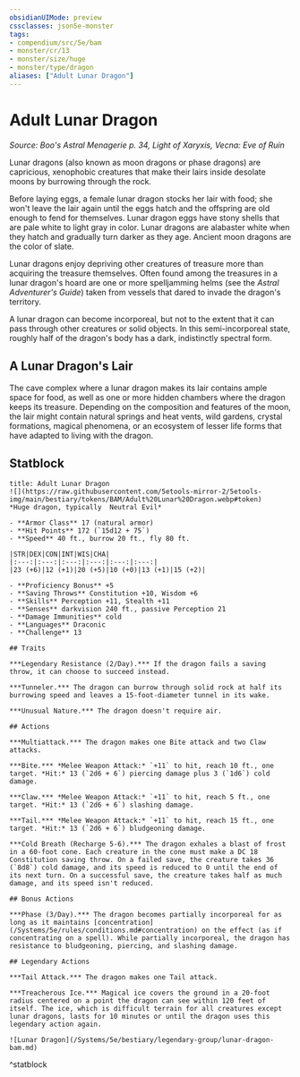 ```yaml
---
obsidianUIMode: preview
cssclasses: json5e-monster
tags:
- compendium/src/5e/bam
- monster/cr/13
- monster/size/huge
- monster/type/dragon
aliases: ["Adult Lunar Dragon"]
---
```

# Adult Lunar Dragon
*Source: Boo's Astral Menagerie p. 34, Light of Xaryxis, Vecna: Eve of Ruin*  

Lunar dragons (also known as moon dragons or phase dragons) are capricious, xenophobic creatures that make their lairs inside desolate moons by burrowing through the rock.

Before laying eggs, a female lunar dragon stocks her lair with food; she won't leave the lair again until the eggs hatch and the offspring are old enough to fend for themselves. Lunar dragon eggs have stony shells that are pale white to light gray in color. Lunar dragons are alabaster white when they hatch and gradually turn darker as they age. Ancient moon dragons are the color of slate.

Lunar dragons enjoy depriving other creatures of treasure more than acquiring the treasure themselves. Often found among the treasures in a lunar dragon's hoard are one or more spelljamming helms (see the *Astral Adventurer's Guide*) taken from vessels that dared to invade the dragon's territory.

A lunar dragon can become incorporeal, but not to the extent that it can pass through other creatures or solid objects. In this semi-incorporeal state, roughly half of the dragon's body has a dark, indistinctly spectral form.

## A Lunar Dragon's Lair

The cave complex where a lunar dragon makes its lair contains ample space for food, as well as one or more hidden chambers where the dragon keeps its treasure. Depending on the composition and features of the moon, the lair might contain natural springs and heat vents, wild gardens, crystal formations, magical phenomena, or an ecosystem of lesser life forms that have adapted to living with the dragon.

## Statblock

```ad-statblock
title: Adult Lunar Dragon
![](https://raw.githubusercontent.com/5etools-mirror-2/5etools-img/main/bestiary/tokens/BAM/Adult%20Lunar%20Dragon.webp#token)
*Huge dragon, typically  Neutral Evil*

- **Armor Class** 17 (natural armor)
- **Hit Points** 172 (`15d12 + 75`)
- **Speed** 40 ft., burrow 20 ft., fly 80 ft.

|STR|DEX|CON|INT|WIS|CHA|
|:---:|:---:|:---:|:---:|:---:|:---:|
|23 (+6)|12 (+1)|20 (+5)|10 (+0)|13 (+1)|15 (+2)|

- **Proficiency Bonus** +5
- **Saving Throws** Constitution +10, Wisdom +6
- **Skills** Perception +11, Stealth +11
- **Senses** darkvision 240 ft., passive Perception 21
- **Damage Immunities** cold
- **Languages** Draconic
- **Challenge** 13

## Traits

***Legendary Resistance (2/Day).*** If the dragon fails a saving throw, it can choose to succeed instead.

***Tunneler.*** The dragon can burrow through solid rock at half its burrowing speed and leaves a 15-foot-diameter tunnel in its wake.

***Unusual Nature.*** The dragon doesn't require air.

## Actions

***Multiattack.*** The dragon makes one Bite attack and two Claw attacks.

***Bite.*** *Melee Weapon Attack:* `+11` to hit, reach 10 ft., one target. *Hit:* 13 (`2d6 + 6`) piercing damage plus 3 (`1d6`) cold damage.

***Claw.*** *Melee Weapon Attack:* `+11` to hit, reach 5 ft., one target. *Hit:* 13 (`2d6 + 6`) slashing damage.

***Tail.*** *Melee Weapon Attack:* `+11` to hit, reach 15 ft., one target. *Hit:* 13 (`2d6 + 6`) bludgeoning damage.

***Cold Breath (Recharge 5-6).*** The dragon exhales a blast of frost in a 60-foot cone. Each creature in the cone must make a DC 18 Constitution saving throw. On a failed save, the creature takes 36 (`8d8`) cold damage, and its speed is reduced to 0 until the end of its next turn. On a successful save, the creature takes half as much damage, and its speed isn't reduced.

## Bonus Actions

***Phase (3/Day).*** The dragon becomes partially incorporeal for as long as it maintains [concentration](/Systems/5e/rules/conditions.md#concentration) on the effect (as if concentrating on a spell). While partially incorporeal, the dragon has resistance to bludgeoning, piercing, and slashing damage.

## Legendary Actions

***Tail Attack.*** The dragon makes one Tail attack.

***Treacherous Ice.*** Magical ice covers the ground in a 20-foot radius centered on a point the dragon can see within 120 feet of itself. The ice, which is difficult terrain for all creatures except lunar dragons, lasts for 10 minutes or until the dragon uses this legendary action again.

![Lunar Dragon](/Systems/5e/bestiary/legendary-group/lunar-dragon-bam.md)
```
^statblock